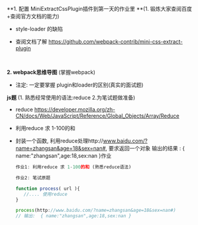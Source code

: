 **1. 配置 MiniExtractCssPlugin插件到第一天的作业里 **(1. 锻炼大家查阅百度+查阅官方文档的能力)

- style-loader 的缺陷


- 查阅文档了解  https://github.com/webpack-contrib/mini-css-extract-plugin

  ​

**2. webpack思维导图** (掌握webpack)

- 注定: 一定要掌握 plugin和loader的区别(真实的面试题)



**js题** (1. 熟悉经常使用的语法:reduce 2.为笔试题做准备)

- reduce https://developer.mozilla.org/zh-CN/docs/Web/JavaScript/Reference/Global_Objects/Array/Reduce
- 利用reduce 求 1-100的和


- 封装一个函数, 利用reduce处理http://www.baidu.com/?name=zhangsan&age=18&sex=nan#, 要求返回一个对象
  输出的结果 : { name:"zhangsan",age:18,sex:nan }作业

  ```js
  作业1: 利用reduce 求 1-100的和 (熟悉reduce语法)

  作业2: 笔试原题

  function process( url ){ 
  	 //.... 使用reduce
  }

  process(http://www.baidu.com/?name=zhangsan&age=18&sex=nan#) 
  // 输出:  { name:"zhangsan",age:18,sex:nan }
  ```




